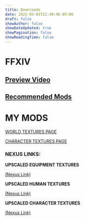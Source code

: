 ```yaml
---
title: Downloads
date: 2022-03-03T21:49:46-05:00
draft: false
showAuthor: false
showDateUpdated: true
showPagination: false
showReadingTime: false
---
```

# **FFXIV**

## [Preview Video](https://www.youtube.com/watch?v=M1_HPTJpZvk)

## [Recommended Mods](https://kartoffels.club/posts/2022-05-15-recommend-ffxiv-texture-mods/)

# MY MODS

[W﻿ORLD TEXTURES PAGE](https://www.kartoffels.club/posts/2022-05-17-upscaled-world-textures/)

[C﻿HARACTER TEXTURES PAGE](https://www.kartoffels.club/posts/2023-01-05-upscaled-character-textures/)

### N﻿EXUS LINKS:

**UPSCALED EQUIPMENT TEXTURES**

[(Nexus Link)](https://www.nexusmods.com/finalfantasy14/mods/1442)

**UPSCALED HUMAN TEXTURES**

[(Nexus Link)](https://www.nexusmods.com/finalfantasy14/mods/1470)

**UPSCALED CHARACTER TEXTURES**

[(Nexus Link)](https://www.nexusmods.com/finalfantasy14/mods/1622)